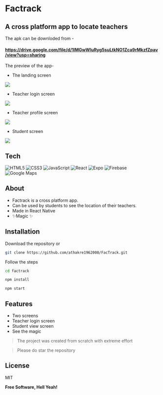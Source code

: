# Factrack
## A cross platform app to locate teachers

The apk can be downloded from -
#### https://drive.google.com/file/d/1lMGwWluRyg5suLtkNO1Zca9rMkzfZpav/view?usp=sharing


The preview of the app-
- The landing screen

![](https://media.giphy.com/media/fY7JmxfFO1PzysOOgn/giphy.gif)

- Teacher login screen


![](https://media.giphy.com/media/fP3WMWcLnSNGHxTsZh/giphy.gif)
- Teacher profile screen


![](https://media.giphy.com/media/vVJC7wgzXisBAStQO9/giphy.gif)
- Student screen


![](https://media.giphy.com/media/We87ayyHAxGftNFeQF/giphy.gif)



## Tech

<img alt="HTML5" src="https://img.shields.io/badge/html5-%23E34F26.svg?style=for-the-badge&logo=html5&logoColor=white"/>
<img alt="CSS3" src="https://img.shields.io/badge/css3-%231572B6.svg?style=for-the-badge&logo=css3&logoColor=white"/>
<img alt="JavaScript" src="https://img.shields.io/badge/javascript-%23323330.svg?style=for-the-badge&logo=javascript&logoColor=%23F7DF1E"/>
<img alt="React" src="https://img.shields.io/badge/react-%2320232a.svg?style=for-the-badge&logo=react&logoColor=%2361DAFB"/>
<img alt="Expo" src="https://camo.githubusercontent.com/f93c191872254e83a3c6664393dbbabbcca0de44a14f117d962a5718d4651379/68747470733a2f2f696d672e736869656c64732e696f2f7374617469632f76313f7374796c653d666f722d7468652d6261646765266d6573736167653d4578706f26636f6c6f723d303030303230266c6f676f3d4578706f266c6f676f436f6c6f723d464646464646266c6162656c3d"/>
<img alt="Firebase" src="https://camo.githubusercontent.com/029c025c6da46b2fa8f15a3fa00261b9045d7b2a87a9692d437ee27b511c6f63/68747470733a2f2f696d672e736869656c64732e696f2f7374617469632f76313f7374796c653d666f722d7468652d6261646765266d6573736167653d466972656261736526636f6c6f723d323232323232266c6f676f3d4669726562617365266c6f676f436f6c6f723d464643413238266c6162656c3d"/>
<img alt="Google Maps" src="https://camo.githubusercontent.com/6e4c33c4469cc28c9a9144b49c840d16bb98df76cb5b9d14f8715c8af2749bd3/68747470733a2f2f696d672e736869656c64732e696f2f7374617469632f76313f7374796c653d666f722d7468652d6261646765266d6573736167653d476f6f676c652b4d61707326636f6c6f723d343238354634266c6f676f3d476f6f676c652b4d617073266c6f676f436f6c6f723d464646464646266c6162656c3d"/>


## About

- Factrack is a cross platform app.
- Can be used by students to see the location of their teachers.
- Made in React Native
- ✨Magic ✨


## Installation

Download the repository or
```sh
git clone https://github.com/athakre1962000/FacTrack.git
```

Follow the steps

```sh
cd factrack
```
```sh
npm install
```
```sh
npm start
```

## Features

- Two screens
- Teacher login screen
- Student view screen
- See the magic


> The project was created from scratch
> with extreme effort 

> Please do star the repository



## License

MIT

**Free Software, Hell Yeah!**

